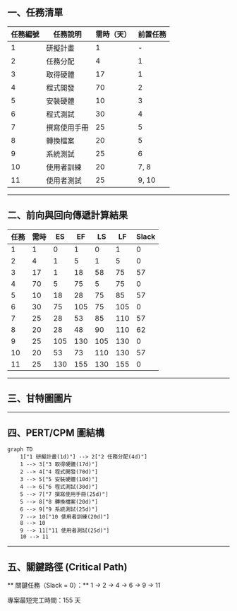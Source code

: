 ## 一、任務清單

| 任務編號 | 任務說明 | 需時（天） | 前置任務 |
|-----------|-----------|-------------|-----------|
| 1 | 研擬計畫 | 1 | - |
| 2 | 任務分配 | 4 | 1 |
| 3 | 取得硬體 | 17 | 1 |
| 4 | 程式開發 | 70 | 2 |
| 5 | 安裝硬體 | 10 | 3 |
| 6 | 程式測試 | 30 | 4 |
| 7 | 撰寫使用手冊 | 25 | 5 |
| 8 | 轉換檔案 | 20 | 5 |
| 9 | 系統測試 | 25 | 6 |
| 10 | 使用者訓練 | 20 | 7, 8 |
| 11 | 使用者測試 | 25 | 9, 10 |

---

## 二、前向與回向傳遞計算結果

| 任務 | 需時 | ES | EF | LS | LF | Slack |
|------|------|----|----|----|----|--------|
| 1 | 1 | 0 | 1 | 0 | 1 | 0 |
| 2 | 4 | 1 | 5 | 1 | 5 | 0 |
| 3 | 17 | 1 | 18 | 58 | 75 | 57 |
| 4 | 70 | 5 | 75 | 5 | 75 | 0 |
| 5 | 10 | 18 | 28 | 75 | 85 | 57 |
| 6 | 30 | 75 | 105 | 75 | 105 | 0 |
| 7 | 25 | 28 | 53 | 85 | 110 | 57 |
| 8 | 20 | 28 | 48 | 90 | 110 | 62 |
| 9 | 25 | 105 | 130 | 105 | 130 | 0 |
| 10 | 20 | 53 | 73 | 110 | 130 | 57 |
| 11 | 25 | 130 | 155 | 130 | 155 | 0 |

---

## 三、甘特圖圖片


---

## 四、PERT/CPM 圖結構

```mermaid
graph TD
    1["1 研擬計畫(1d)"] --> 2["2 任務分配(4d)"]
    1 --> 3["3 取得硬體(17d)"]
    2 --> 4["4 程式開發(70d)"]
    3 --> 5["5 安裝硬體(10d)"]
    4 --> 6["6 程式測試(30d)"]
    5 --> 7["7 撰寫使用手冊(25d)"]
    5 --> 8["8 轉換檔案(20d)"]
    6 --> 9["9 系統測試(25d)"]
    7 --> 10["10 使用者訓練(20d)"]
    8 --> 10
    9 --> 11["11 使用者測試(25d)"]
    10 --> 11
```
---

## 五、關鍵路徑 (Critical Path)

** 關鍵任務（Slack = 0）：**
1 → 2 → 4 → 6 → 9 → 11

 專案最短完工時間：155 天

